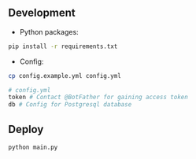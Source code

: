 ## Development

+ Python packages:
```sh
pip install -r requirements.txt
```

+ Config:
```sh
cp config.example.yml config.yml

# config.yml
token # Contact @BotFather for gaining access token
db # Config for Postgresql database
```


## Deploy
```sh
python main.py
```
